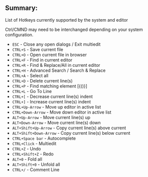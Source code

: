 ## Summary:

List of Hotkeys currently supported by the system and editor

Ctrl/CMND may need to be interchanged depending on your system configuration. 

* `ESC` - Close any open dialogs / Exit multiedit
* `CTRL+S` - Save current file
* `CTRL+O` - Open current file in browser
* `CTRL+F` - Find in current editor     
* `CTRL+R` - Find & Replace/All in current editor 
* `CTRL+H` - Advanced Search / Search & Replace
* `CTRL+A` - Select all
* `CTRL+D` - Delete current line(s)
* `CTRL+P` - Find matching element [{()}]
* `CTRL+L` - Go To Line
* `CTRL+[` - Decrease current line(s) indent
* `CTRL+]` - Increase current line(s) indent
* `CTRL+Up-Arrow` - Move up editor in active list
* `CTRL+Down-Arrow` - Move down editor in active list
* `ALT+Up-Arrow` - Move current line(s) up
* `ALT+Down-Arrow` - Move current line(s) down          
* `ALT+Shift+Up-Arrow` - Copy current line(s) above current
* `ALT+Shift+Down-Arrow` - Copy current line(s) below current
* `CTRL+Space bar` - Autocomplete
* `CTRL+Click` - Multiedit
* `CTRL+Z` - Undo
* `CTRL+Shift+Z` - Redo
* `ALT+0` - Fold all
* `ALT+Shift+0` - Unfold all
* `CTRL+/` - Comment Line